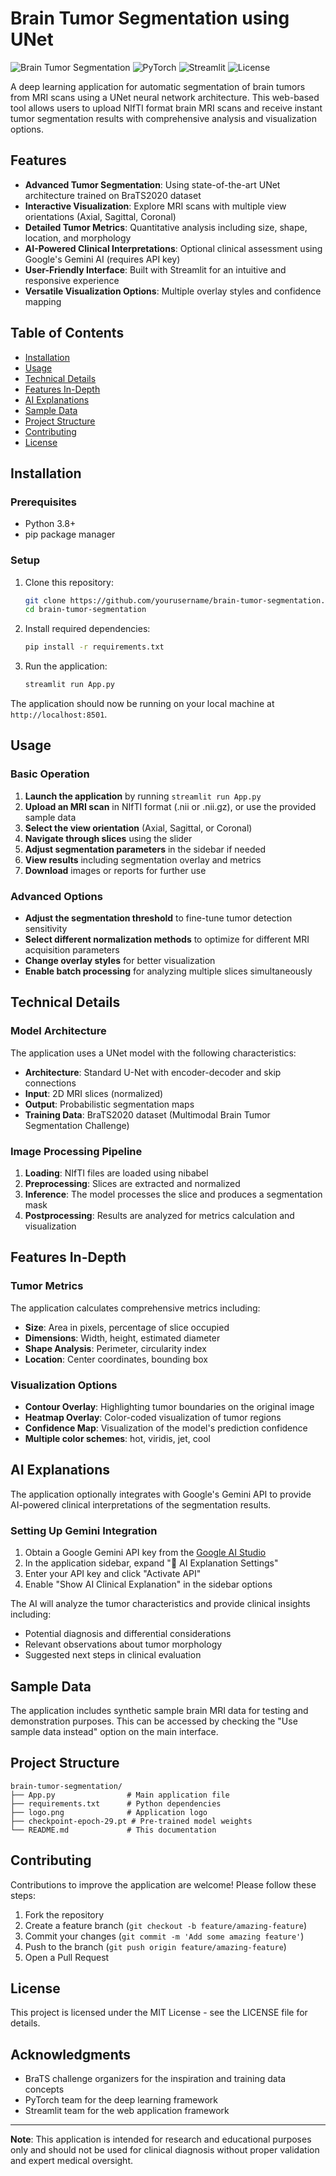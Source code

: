 # Brain Tumor Segmentation using UNet

![Brain Tumor Segmentation](https://img.shields.io/badge/Medical%20Imaging-Brain%20Tumor%20Segmentation-blue)
![PyTorch](https://img.shields.io/badge/PyTorch-2.0+-red)
![Streamlit](https://img.shields.io/badge/Streamlit-1.30+-green)
![License](https://img.shields.io/badge/License-MIT-yellow)

A deep learning application for automatic segmentation of brain tumors from MRI scans using a UNet neural network architecture. This web-based tool allows users to upload NIfTI format brain MRI scans and receive instant tumor segmentation results with comprehensive analysis and visualization options.

## Features

- **Advanced Tumor Segmentation**: Using state-of-the-art UNet architecture trained on BraTS2020 dataset
- **Interactive Visualization**: Explore MRI scans with multiple view orientations (Axial, Sagittal, Coronal)
- **Detailed Tumor Metrics**: Quantitative analysis including size, shape, location, and morphology
- **AI-Powered Clinical Interpretations**: Optional clinical assessment using Google's Gemini AI (requires API key)
- **User-Friendly Interface**: Built with Streamlit for an intuitive and responsive experience
- **Versatile Visualization Options**: Multiple overlay styles and confidence mapping

## Table of Contents

- [Installation](#installation)
- [Usage](#usage)
- [Technical Details](#technical-details)
- [Features In-Depth](#features-in-depth)
- [AI Explanations](#ai-explanations)
- [Sample Data](#sample-data)
- [Project Structure](#project-structure)
- [Contributing](#contributing)
- [License](#license)

## Installation

### Prerequisites

- Python 3.8+
- pip package manager

### Setup

1. Clone this repository:
   ```bash
   git clone https://github.com/yourusername/brain-tumor-segmentation.git
   cd brain-tumor-segmentation
   ```

2. Install required dependencies:
   ```bash
   pip install -r requirements.txt
   ```

3. Run the application:
   ```bash
   streamlit run App.py
   ```

The application should now be running on your local machine at `http://localhost:8501`.

## Usage

### Basic Operation

1. **Launch the application** by running `streamlit run App.py`
2. **Upload an MRI scan** in NIfTI format (.nii or .nii.gz), or use the provided sample data
3. **Select the view orientation** (Axial, Sagittal, or Coronal)
4. **Navigate through slices** using the slider
5. **Adjust segmentation parameters** in the sidebar if needed
6. **View results** including segmentation overlay and metrics
7. **Download** images or reports for further use

### Advanced Options

- **Adjust the segmentation threshold** to fine-tune tumor detection sensitivity
- **Select different normalization methods** to optimize for different MRI acquisition parameters
- **Change overlay styles** for better visualization
- **Enable batch processing** for analyzing multiple slices simultaneously

## Technical Details

### Model Architecture

The application uses a UNet model with the following characteristics:
- **Architecture**: Standard U-Net with encoder-decoder and skip connections
- **Input**: 2D MRI slices (normalized)
- **Output**: Probabilistic segmentation maps
- **Training Data**: BraTS2020 dataset (Multimodal Brain Tumor Segmentation Challenge)

### Image Processing Pipeline

1. **Loading**: NIfTI files are loaded using nibabel
2. **Preprocessing**: Slices are extracted and normalized
3. **Inference**: The model processes the slice and produces a segmentation mask
4. **Postprocessing**: Results are analyzed for metrics calculation and visualization

## Features In-Depth

### Tumor Metrics

The application calculates comprehensive metrics including:
- **Size**: Area in pixels, percentage of slice occupied
- **Dimensions**: Width, height, estimated diameter
- **Shape Analysis**: Perimeter, circularity index
- **Location**: Center coordinates, bounding box

### Visualization Options

- **Contour Overlay**: Highlighting tumor boundaries on the original image
- **Heatmap Overlay**: Color-coded visualization of tumor regions
- **Confidence Map**: Visualization of the model's prediction confidence
- **Multiple color schemes**: hot, viridis, jet, cool

## AI Explanations

The application optionally integrates with Google's Gemini API to provide AI-powered clinical interpretations of the segmentation results.

### Setting Up Gemini Integration

1. Obtain a Google Gemini API key from the [Google AI Studio](https://ai.google.dev/)
2. In the application sidebar, expand "🔑 AI Explanation Settings"
3. Enter your API key and click "Activate API"
4. Enable "Show AI Clinical Explanation" in the sidebar options

The AI will analyze the tumor characteristics and provide clinical insights including:
- Potential diagnosis and differential considerations
- Relevant observations about tumor morphology
- Suggested next steps in clinical evaluation

## Sample Data

The application includes synthetic sample brain MRI data for testing and demonstration purposes. This can be accessed by checking the "Use sample data instead" option on the main interface.

## Project Structure

```
brain-tumor-segmentation/
├── App.py                # Main application file
├── requirements.txt      # Python dependencies
├── logo.png              # Application logo
├── checkpoint-epoch-29.pt # Pre-trained model weights
└── README.md             # This documentation
```

## Contributing

Contributions to improve the application are welcome! Please follow these steps:

1. Fork the repository
2. Create a feature branch (`git checkout -b feature/amazing-feature`)
3. Commit your changes (`git commit -m 'Add some amazing feature'`)
4. Push to the branch (`git push origin feature/amazing-feature`)
5. Open a Pull Request

## License

This project is licensed under the MIT License - see the LICENSE file for details.

## Acknowledgments

- BraTS challenge organizers for the inspiration and training data concepts
- PyTorch team for the deep learning framework
- Streamlit team for the web application framework

---

**Note**: This application is intended for research and educational purposes only and should not be used for clinical diagnosis without proper validation and expert medical oversight.
